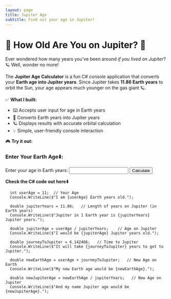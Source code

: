 ```yaml
---
layout: page
title: Jupiter Age
subtitle: Find out your age in Jupiter!
---
```


# 🚀 How Old Are You on Jupiter? 🌌  

Ever wondered how many years you've been around *if you lived on Jupiter*? 
🪐 Well, wonder no more!  

The **Jupiter Age Calculator** is a fun C# console application that converts your **Earth age into Jupiter years**. Since Jupiter takes **11.86 Earth years** to orbit the Sun, your age appears much younger on the gas giant 🪐.  

✅ **What I built:**  
- ⌨️ Accepts user input for age in Earth years  
- 🔄 Converts Earth years into Jupiter years  
- 🪐 Displays results with accurate orbital calculation  
- 💡 Simple, user-friendly console interaction  

🎮 **Try it out:**  
### **Enter Your Earth Age**⬇️:
<form id="ageForm">
    <label for="earthAge">Enter your age in Earth years: </label>
    <input type="number" id="earthAge" name="earthAge" required>
    <button type="submit">Calculate</button>
</form>

<p id="result"></p>

<script>
  // Function to calculate Jupiter age
  document.getElementById('ageForm').onsubmit = function(event) {
    event.preventDefault();  // Prevent page reload on form submission

    const userAge = parseFloat(document.getElementById('earthAge').value);
    const jupiterYears = 11.86;

    if (isNaN(userAge) || userAge <= 0) {
      document.getElementById('result').innerHTML = "Please enter a valid age!";
      return;
    }

    const jupiterAge = userAge / jupiterYears;
    const journeyToJupiter = 6.142466;  // Time to Jupiter
    const newEarthAge = userAge + journeyToJupiter;
    const newJupiterAge = newEarthAge / jupiterYears;
    document.getElementById('result').innerHTML = `
      <strong>Your Results:</strong><br>
      <strong>Earth Age:</strong> ${userAge} Earth years<br>
      <strong>Jupiter Age:</strong> ${jupiterAge.toFixed(2)} Jupiter years<br>
      <strong>Time to Jupiter:</strong> ${journeyToJupiter} years<br>
      <strong>New Earth Age:</strong> ${newEarthAge.toFixed(2)} Earth years<br>
      <strong>New Jupiter Age:</strong> ${newJupiterAge.toFixed(2)} Jupiter years
    `;
  };
</script>


**Check the C# code out here⬇️**
     
      int userAge = 11;  // Your Age
      Console.WriteLine($"I am {userAge} Earth years old.");
      
      double jupiterYears = 11.86;   // Length of years on Jupiter (in Earth years)
      Console.WriteLine($"Jupiter in 1 Earth year is {jupiterYears} Jupiter years.");
     
      double jupiterAge = userAge / jupiterYears;    // Age on Jupiter
      Console.WriteLine($"I would be {jupiterAge} Jupiter years old.");
      
      double journeyToJupiter = 6.142466;   // Time to Jupiter
      Console.WriteLine($"It will take {journeyToJupiter} years to get to Jupiter.");
      
      double newEarthAge = userAge + journeyToJupiter;   // New Age on Earth
      Console.WriteLine($"My new Earth age would be {newEarthAge}.");
      
      double newJupiterAge = newEarthAge / jupiterYears;   // New Age on Jupiter
      Console.WriteLine($"And my name Jupiter age would be {newJupiterAge}.");
